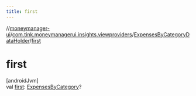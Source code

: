```yaml
---
title: first
---
```

//[moneymanager-ui](../../../index.html)/[com.tink.moneymanagerui.insights.viewproviders](../index.html)/[ExpensesByCategoryDataHolder](index.html)/[first](first.html)



# first



[androidJvm]\
val [first](first.html): [ExpensesByCategory](../-expenses-by-category/index.html)?




